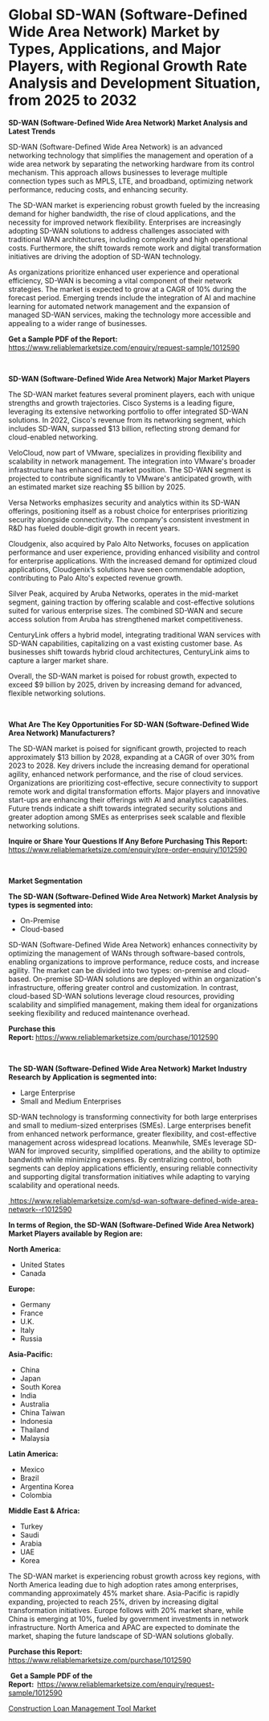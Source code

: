 <p><h1>Global SD-WAN (Software-Defined Wide Area Network) Market by Types, Applications, and Major Players, with Regional Growth Rate Analysis and Development Situation, from 2025 to 2032</h1></p><p><strong>SD-WAN (Software-Defined Wide Area Network) Market Analysis and Latest Trends</strong></p>
<p><p>SD-WAN (Software-Defined Wide Area Network) is an advanced networking technology that simplifies the management and operation of a wide area network by separating the networking hardware from its control mechanism. This approach allows businesses to leverage multiple connection types such as MPLS, LTE, and broadband, optimizing network performance, reducing costs, and enhancing security.</p><p>The SD-WAN market is experiencing robust growth fueled by the increasing demand for higher bandwidth, the rise of cloud applications, and the necessity for improved network flexibility. Enterprises are increasingly adopting SD-WAN solutions to address challenges associated with traditional WAN architectures, including complexity and high operational costs. Furthermore, the shift towards remote work and digital transformation initiatives are driving the adoption of SD-WAN technology.</p><p>As organizations prioritize enhanced user experience and operational efficiency, SD-WAN is becoming a vital component of their network strategies. The market is expected to grow at a CAGR of 10% during the forecast period. Emerging trends include the integration of AI and machine learning for automated network management and the expansion of managed SD-WAN services, making the technology more accessible and appealing to a wider range of businesses.</p></p>
<p><strong>Get a Sample PDF of the Report:&nbsp;</strong> <a href="https://www.reliablemarketsize.com/enquiry/request-sample/1012590?utm_campaign=2936&utm_medium=2&utm_source=Github&utm_content=ia&utm_term=11032025&utm_id=sd-wan-software-defined-wide-area-network">https://www.reliablemarketsize.com/enquiry/request-sample/1012590</a></p>
<p>&nbsp;</p>
<p><strong>SD-WAN (Software-Defined Wide Area Network) Major Market Players</strong></p>
<p><p>The SD-WAN market features several prominent players, each with unique strengths and growth trajectories. Cisco Systems is a leading figure, leveraging its extensive networking portfolio to offer integrated SD-WAN solutions. In 2022, Cisco's revenue from its networking segment, which includes SD-WAN, surpassed $13 billion, reflecting strong demand for cloud-enabled networking.</p><p>VeloCloud, now part of VMware, specializes in providing flexibility and scalability in network management. The integration into VMware's broader infrastructure has enhanced its market position. The SD-WAN segment is projected to contribute significantly to VMware's anticipated growth, with an estimated market size reaching $5 billion by 2025.</p><p>Versa Networks emphasizes security and analytics within its SD-WAN offerings, positioning itself as a robust choice for enterprises prioritizing security alongside connectivity. The company's consistent investment in R&D has fueled double-digit growth in recent years.</p><p>Cloudgenix, also acquired by Palo Alto Networks, focuses on application performance and user experience, providing enhanced visibility and control for enterprise applications. With the increased demand for optimized cloud applications, Cloudgenix’s solutions have seen commendable adoption, contributing to Palo Alto's expected revenue growth.</p><p>Silver Peak, acquired by Aruba Networks, operates in the mid-market segment, gaining traction by offering scalable and cost-effective solutions suited for various enterprise sizes. The combined SD-WAN and secure access solution from Aruba has strengthened market competitiveness.</p><p>CenturyLink offers a hybrid model, integrating traditional WAN services with SD-WAN capabilities, capitalizing on a vast existing customer base. As businesses shift towards hybrid cloud architectures, CenturyLink aims to capture a larger market share.</p><p>Overall, the SD-WAN market is poised for robust growth, expected to exceed $9 billion by 2025, driven by increasing demand for advanced, flexible networking solutions.</p></p>
<p>&nbsp;</p>
<p><strong>What Are The Key Opportunities For SD-WAN (Software-Defined Wide Area Network) Manufacturers?</strong></p>
<p><p>The SD-WAN market is poised for significant growth, projected to reach approximately $13 billion by 2028, expanding at a CAGR of over 30% from 2023 to 2028. Key drivers include the increasing demand for operational agility, enhanced network performance, and the rise of cloud services. Organizations are prioritizing cost-effective, secure connectivity to support remote work and digital transformation efforts. Major players and innovative start-ups are enhancing their offerings with AI and analytics capabilities. Future trends indicate a shift towards integrated security solutions and greater adoption among SMEs as enterprises seek scalable and flexible networking solutions.</p></p>
<p><strong>Inquire or Share Your Questions If Any Before Purchasing This Report:</strong> <a href="https://www.reliablemarketsize.com/enquiry/pre-order-enquiry/1012590?utm_campaign=2936&utm_medium=2&utm_source=Github&utm_content=ia&utm_term=11032025&utm_id=sd-wan-software-defined-wide-area-network">https://www.reliablemarketsize.com/enquiry/pre-order-enquiry/1012590</a></p>
<p>&nbsp;</p>
<p><strong>Market Segmentation</strong></p>
<p><strong>The SD-WAN (Software-Defined Wide Area Network) Market Analysis by types is segmented into:</strong></p>
<p><ul><li>On-Premise</li><li>Cloud-based</li></ul></p>
<p><p>SD-WAN (Software-Defined Wide Area Network) enhances connectivity by optimizing the management of WANs through software-based controls, enabling organizations to improve performance, reduce costs, and increase agility. The market can be divided into two types: on-premise and cloud-based. On-premise SD-WAN solutions are deployed within an organization's infrastructure, offering greater control and customization. In contrast, cloud-based SD-WAN solutions leverage cloud resources, providing scalability and simplified management, making them ideal for organizations seeking flexibility and reduced maintenance overhead.</p></p>
<p><strong>Purchase this Report:&nbsp;</strong><a href="https://www.reliablemarketsize.com/purchase/1012590?utm_campaign=2936&utm_medium=2&utm_source=Github&utm_content=ia&utm_term=11032025&utm_id=sd-wan-software-defined-wide-area-network">https://www.reliablemarketsize.com/purchase/1012590</a></p>
<p>&nbsp;</p>
<p><strong>The SD-WAN (Software-Defined Wide Area Network) Market Industry Research by Application is segmented into:</strong></p>
<p><ul><li>Large Enterprise</li><li>Small and Medium Enterprises</li></ul></p>
<p><p>SD-WAN technology is transforming connectivity for both large enterprises and small to medium-sized enterprises (SMEs). Large enterprises benefit from enhanced network performance, greater flexibility, and cost-effective management across widespread locations. Meanwhile, SMEs leverage SD-WAN for improved security, simplified operations, and the ability to optimize bandwidth while minimizing expenses. By centralizing control, both segments can deploy applications efficiently, ensuring reliable connectivity and supporting digital transformation initiatives while adapting to varying scalability and operational needs.</p></p>
<p><a href="https://www.reliablemarketsize.com/sd-wan-software-defined-wide-area-network--r1012590?utm_campaign=2936&utm_medium=2&utm_source=Github&utm_content=ia&utm_term=11032025&utm_id=sd-wan-software-defined-wide-area-network">&nbsp;https://www.reliablemarketsize.com/sd-wan-software-defined-wide-area-network--r1012590</a></p>
<p><strong>In terms of Region, the SD-WAN (Software-Defined Wide Area Network) Market Players available by Region are:</strong></p>
<p>
    <p> <strong> North America: </strong>
        <ul>
            <li>United States</li>
            <li>Canada</li>
        </ul>
        </p> 
    <p> <strong> Europe: </strong>
        <ul>
            <li>Germany</li>
            <li>France</li>
            <li>U.K.</li>
            <li>Italy</li>
            <li>Russia</li>
        </ul>
        </p> 
    <p> <strong> Asia-Pacific: </strong>
        <ul>
            <li>China</li>
            <li>Japan</li>
            <li>South Korea</li>
            <li>India</li>
            <li>Australia</li>
            <li>China Taiwan</li>
            <li>Indonesia</li>
            <li>Thailand</li>
            <li>Malaysia</li>
        </ul>
        </p> 
    <p> <strong> Latin America: </strong>
        <ul>
            <li>Mexico</li>
            <li>Brazil</li>
            <li>Argentina Korea</li>
            <li>Colombia</li>
        </ul>
        </p> 
    <p> <strong> Middle East & Africa: </strong>
        <ul>
            <li>Turkey</li>
            <li>Saudi</li>
            <li>Arabia</li>
            <li>UAE</li>
            <li>Korea</li>
        </ul>
    </p>
    </p>
<p><p>The SD-WAN market is experiencing robust growth across key regions, with North America leading due to high adoption rates among enterprises, commanding approximately 45% market share. Asia-Pacific is rapidly expanding, projected to reach 25%, driven by increasing digital transformation initiatives. Europe follows with 20% market share, while China is emerging at 10%, fueled by government investments in network infrastructure. North America and APAC are expected to dominate the market, shaping the future landscape of SD-WAN solutions globally.</p></p>
<p><strong>Purchase this Report: </strong><a href="https://www.reliablemarketsize.com/purchase/1012590?utm_campaign=2936&utm_medium=2&utm_source=Github&utm_content=ia&utm_term=11032025&utm_id=sd-wan-software-defined-wide-area-network">https://www.reliablemarketsize.com/purchase/1012590</a></p>
<p>&nbsp;<strong>Get a Sample PDF of the Report:&nbsp;&nbsp;</strong><a href="https://www.reliablemarketsize.com/enquiry/request-sample/1012590?utm_campaign=2936&utm_medium=2&utm_source=Github&utm_content=ia&utm_term=11032025&utm_id=sd-wan-software-defined-wide-area-network">https://www.reliablemarketsize.com/enquiry/request-sample/1012590</a></p>
<p><strong></strong></p>
<p><p><a href="https://github.com/tashiafun920/Market-Research-Report-List-1/blob/main/construction-loan-management-tool-market.md?utm_campaign=2936&utm_medium=2&utm_source=Github&utm_content=ia&utm_term=11032025&utm_id=sd-wan-software-defined-wide-area-network">Construction Loan Management Tool Market</a></p></p>